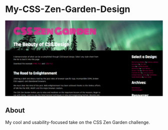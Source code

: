 # My-CSS-Zen-Garden-Design
![My CSS Zen Garden design screenshot.](img/css-zen-garden-design-screenshot.png)

## About
My cool and usability-focused take on the CSS Zen Garden challenge.
